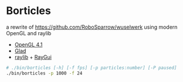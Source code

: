 # Borticles

a rewrite of https://github.com/RoboSparrow/wuselwerk using modern OpenGL and raylib

* [OpenGL 4.1](https://docs.gl/)
* [Glad](https://glad.dav1d.de/)
* [raylib](https://www.raylib.com/) + [RayGui](https://www.raylib.com/)

```bash
# ./bin/borticles [-h] [-f fps] [-p particles:number] [-P paused]
./bin/borticles -p 1000 -f 24
```

